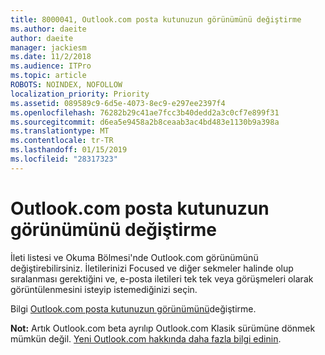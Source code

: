 ```yaml
---
title: 8000041, Outlook.com posta kutunuzun görünümünü değiştirme
ms.author: daeite
author: daeite
manager: jackiesm
ms.date: 11/2/2018
ms.audience: ITPro
ms.topic: article
ROBOTS: NOINDEX, NOFOLLOW
localization_priority: Priority
ms.assetid: 089589c9-6d5e-4073-8ec9-e297ee2397f4
ms.openlocfilehash: 76282b29c41ae7fcc3b40dedd2a3c0cf7e899f31
ms.sourcegitcommit: d6ea5e9458a2b8ceaab3ac4bd483e1130b9a398a
ms.translationtype: MT
ms.contentlocale: tr-TR
ms.lasthandoff: 01/15/2019
ms.locfileid: "28317323"
---
```

# <a name="change-the-look-of-your-outlookcom-mailbox"></a>Outlook.com posta kutunuzun görünümünü değiştirme

İleti listesi ve Okuma Bölmesi'nde Outlook.com görünümünü değiştirebilirsiniz. İletilerinizi Focused ve diğer sekmeler halinde olup sıralanması gerektiğini ve, e-posta iletileri tek tek veya görüşmeleri olarak görüntülenmesini isteyip istemediğinizi seçin.
  
Bilgi [Outlook.com posta kutunuzun görünümünü](https://go.microsoft.com/fwlink/p/?linkid=2001401&amp;clcid=0x409)değiştirme.
  
 **Not:** Artık Outlook.com beta ayrılıp Outlook.com Klasik sürümüne dönmek mümkün değil. [Yeni Outlook.com hakkında daha fazla bilgi edinin](https://go.microsoft.com/fwlink/p/?linkid=874356).
  

